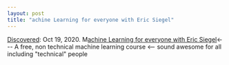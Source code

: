 ```yaml
---
layout: post
title: "achine Learning for everyone with Eric Siegel"
---
```

[Discovered](http://rolandtanglao.com/2020/07/29/p1-blogthis-checkvist-list-links-to-blog/): Oct 19, 2020. M[achine Learning for everyone with Eric Siegel](https://www.predictiveanalyticsworld.com/machine-learning-courses/)<--- A free, non technical machine learning course <-- sound awesome for all including "technical" people
